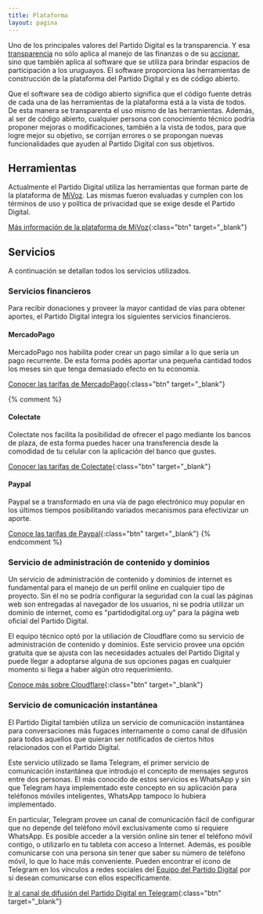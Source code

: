 ```yaml
---
title: Plataforma
layout: pagina
---
```


Uno de los principales valores del Partido Digital es la transparencia. Y esa [transparencia](/transparencia) no sólo aplica al manejo de las finanzas o de su [accionar](/documentacion), sino que también aplica al software que se utiliza para brindar espacios de participación a los uruguayos. El software proporciona las herramientas de construcción de la plataforma del Partido Digital y es de código abierto.

Que el software sea de código abierto significa que el código fuente detrás de cada una de las  herramientas de la plataforma está a la vista de todos. De esta manera se transparenta el uso mismo de las herramientas. Además, al ser de código abierto, cualquier persona con conocimiento técnico podría proponer mejoras o modificaciones, también a la vista de todos, para que logre mejor su objetivo, se corrijan errores o se propongan nuevas funcionalidades que ayuden al Partido Digital con sus objetivos.

## Herramientas

Actualmente el Partido Digital utiliza las herramientas que forman parte de la plataforma de [MiVoz](https://mivoz.uy). Las mismas fueron evaluadas y cumplen con los términos de uso y política de privacidad que se exige desde el Partido Digital.

[Más información de la plataforma de MiVoz](https://mivoz.uy/plataforma){:class="btn" target="_blank"}

## Servicios

A continuación se detallan todos los servicios utilizados.

### Servicios financieros
Para recibir donaciones y proveer la mayor cantidad de vías para obtener aportes, el Partido Digital integra los siguientes servicios financieros.

#### MercadoPago
MercadoPago nos habilita poder crear un pago similar a lo que sería un pago recurrente. De esta forma podés aportar una pequeña cantidad todos los meses sin que tenga demasiado efecto en tu economía.

[Conocer las tarifas de MercadoPago](https://www.mercadopago.com.uy/ayuda/recibir-pagos-costos_220){:class="btn" target="_blank"}

{% comment %} 
#### Colectate
Colectate nos facilita la posibilidad de ofrecer el pago mediante los bancos de plaza, de esta forma puedes hacer una transferencia desde la comodidad de tu celular con la aplicación del banco que gustes.

[Conocer las tarifas de Colectate](https://www.colectate.com.uy/generales/tarifas.php){:class="btn" target="_blank"}

#### Paypal
Paypal se a transformado en una vía de pago electrónico muy popular en los últimos tiempos posibilitando variados mecanismos para efectivizar un aporte.

[Conoce las tarifas de Paypal](https://www.paypal.com/uy/selfhelp/article/%C2%BFcu%C3%A1les-son-las-comisiones-de-las-cuentas-paypal-faq690){:class="btn" target="_blank"}
{% endcomment %}

### Servicio de administración de contenido y dominios
Un servicio de administración de contenido y dominios de internet es fundamental para el manejo de un perfil online en cualquier tipo de proyecto. Sin él no se podría configurar la seguridad con la cual las páginas web son entregadas al navegador de los usuarios, ni se podría utilizar un dominio de internet, como es "partidodigital.org.uy" para la página web oficial del Partido Digital.

El equipo técnico optó por la utiliación de Cloudflare como su servicio de administración de contenido y dominios. Este servicio provee una opción gratuita que se ajusta con las necesidades actuales del Partido Digital y puede llegar a adoptarse alguna de sus opciones pagas en cualquier momento si llega a haber algún otro requerimiento.

[Conoce más sobre Cloudflare](https://es.wikipedia.org/wiki/Cloudflare){:class="btn" target="_blank"}

### Servicio de comunicación instantánea
El Partido Digital también utiliza un servicio de comunicación instantánea para conversaciones más fugaces internamente o como canal de difusión para todos aquellos que quieran ser notificados de ciertos hitos relacionados con el Partido Digital.

Este servicio utilizado se llama Telegram, el primer servicio de comunicación instantánea que introdujo el concepto de mensajes seguros entre dos personas. El más conocido de estos servicios es WhatsApp y sin que Telegram haya implementado este concepto en su aplicación para teléfonos móviles inteligentes, WhatsApp tampoco lo hubiera implementado.

En particular, Telegram provee un canal de comunicación fácil de configurar que no depende del teléfono móvil exclusivamente como sí requiere WhatsApp. Es posible acceder a la versión online sin tener el teléfono móvil contigo, o utilizarlo en tu tableta con acceso a Internet. Además, es posible comunicarse con una persona sin tener que saber su número de teléfono móvil, lo que lo hace más conveniente. Pueden encontrar el ícono de Telegram en los vínculos a redes sociales del [Equipo del Partido Digital](/equipo) por si desean comunicarse con ellos específicamente.

[Ir al canal de difusión del Partido Digital en Telegram](https://t.me/PartidoDigital){:class="btn" target="_blank"}
